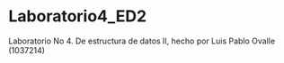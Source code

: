 # Laboratorio4_ED2
Laboratorio No 4. De estructura de datos II, hecho por Luis Pablo Ovalle (1037214)
